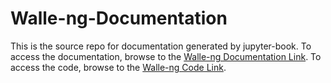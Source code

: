 # Walle-ng-Documentation

This is the source repo for documentation generated by jupyter-book. To access the documentation, browse to the [Walle-ng Documentation Link](https://af001.github.io/Walle-ng-Documentation/). To access the code, browse to the [Walle-ng Code Link](https://github.com/af001/walle-ng).
